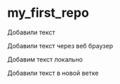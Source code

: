 ﻿# my_first_repo

Добавили текст

Добавили текст через веб браузер


Добавим текст локально

Добавили текст в новой ветке